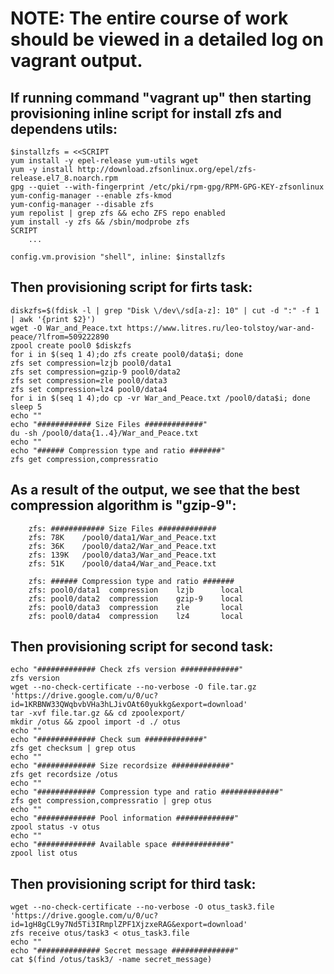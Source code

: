 # NOTE: The entire course of work should be viewed in a detailed log on vagrant output.

## If running command "vagrant up" then starting provisioning inline script for install zfs and dependens utils:
```
$installzfs = <<SCRIPT
yum install -y epel-release yum-utils wget
yum -y install http://download.zfsonlinux.org/epel/zfs-release.el7_8.noarch.rpm
gpg --quiet --with-fingerprint /etc/pki/rpm-gpg/RPM-GPG-KEY-zfsonlinux
yum-config-manager --enable zfs-kmod
yum-config-manager --disable zfs
yum repolist | grep zfs && echo ZFS repo enabled
yum install -y zfs && /sbin/modprobe zfs
SCRIPT
    ...

config.vm.provision "shell", inline: $installzfs
```

## Then provisioning script for firts task:
```
diskzfs=$(fdisk -l | grep "Disk \/dev\/sd[a-z]: 10" | cut -d ":" -f 1 | awk '{print $2}')
wget -O War_and_Peace.txt https://www.litres.ru/leo-tolstoy/war-and-peace/?lfrom=509222890
zpool create pool0 $diskzfs
for i in $(seq 1 4);do zfs create pool0/data$i; done
zfs set compression=lzjb pool0/data1
zfs set compression=gzip-9 pool0/data2
zfs set compression=zle pool0/data3
zfs set compression=lz4 pool0/data4
for i in $(seq 1 4);do cp -vr War_and_Peace.txt /pool0/data$i; done
sleep 5
echo ""
echo "############ Size Files #############"
du -sh /pool0/data{1..4}/War_and_Peace.txt
echo ""
echo "###### Compression type and ratio #######"
zfs get compression,compressratio
```

## As a result of the output, we see that the best compression algorithm is "gzip-9":
```
    zfs: ############ Size Files #############
    zfs: 78K    /pool0/data1/War_and_Peace.txt
    zfs: 36K    /pool0/data2/War_and_Peace.txt
    zfs: 139K   /pool0/data3/War_and_Peace.txt
    zfs: 51K    /pool0/data4/War_and_Peace.txt

    zfs: ###### Compression type and ratio #######
    zfs: pool0/data1  compression    lzjb      local
    zfs: pool0/data2  compression    gzip-9    local
    zfs: pool0/data3  compression    zle       local
    zfs: pool0/data4  compression    lz4       local
```

## Then provisioning script for second task:
```
echo "############# Check zfs version #############"
zfs version
wget --no-check-certificate --no-verbose -O file.tar.gz 'https://drive.google.com/u/0/uc?id=1KRBNW33QWqbvbVHa3hLJivOAt60yukkg&export=download'
tar -xvf file.tar.gz && cd zpoolexport/
mkdir /otus && zpool import -d ./ otus
echo ""
echo "############# Check sum #############"
zfs get checksum | grep otus
echo ""
echo "############# Size recordsize #############"
zfs get recordsize /otus
echo ""
echo "############# Compression type and ratio #############"
zfs get compression,compressratio | grep otus
echo ""
echo "############# Pool information #############"
zpool status -v otus
echo ""
echo "############# Available space #############"
zpool list otus
```

## Then provisioning script for third task:
```
wget --no-check-certificate --no-verbose -O otus_task3.file 'https://drive.google.com/u/0/uc?id=1gH8gCL9y7Nd5Ti3IRmplZPF1XjzxeRAG&export=download'
zfs receive otus/task3 < otus_task3.file
echo ""
echo "############## Secret message ##############"
cat $(find /otus/task3/ -name secret_message)
```
